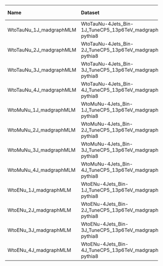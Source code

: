 | Name                    | Dataset                                                   | Root Status                          | NanoV15 Status                       | Chained Request                                                                                                                                                                                                         | RunIII2024Summer24 Root Request     |
|:------------------------|:----------------------------------------------------------|:-------------------------------------|:-------------------------------------|:------------------------------------------------------------------------------------------------------------------------------------------------------------------------------------------------------------------------|:------------------------------------|
| WtoTauNu_1J_madgraphMLM | WtoTauNu-4Jets_Bin-1J_TuneCP5_13p6TeV_madgraphMLM-pythia8 | $${\color{blue}\textbf{SUBMITTED}}$$ | $${\color{blue}\textbf{SUBMITTED}}$$ | [here](https://cms-pdmv-prod.web.cern.ch/mcm/requests?page=0&member_of_chain=GEN-chain_RunIII2024Summer24wmLHEGS_flowRunIII2024Summer24DRPremix_flowRunIII2024Summer24MiniAODv6_flowRunIII2024Summer24NanoAODv15-00277) | GEN-RunIII2024Summer24wmLHEGS-00348 |
| WtoTauNu_2J_madgraphMLM | WtoTauNu-4Jets_Bin-2J_TuneCP5_13p6TeV_madgraphMLM-pythia8 | $${\color{red}\textbf{MISSING}}$$    | $${\color{red}\textbf{MISSING}}$$    | N/A                                                                                                                                                                                                                     | NONE                                |
| WtoTauNu_3J_madgraphMLM | WtoTauNu-4Jets_Bin-3J_TuneCP5_13p6TeV_madgraphMLM-pythia8 | $${\color{red}\textbf{MISSING}}$$    | $${\color{red}\textbf{MISSING}}$$    | N/A                                                                                                                                                                                                                     | NONE                                |
| WtoTauNu_4J_madgraphMLM | WtoTauNu-4Jets_Bin-4J_TuneCP5_13p6TeV_madgraphMLM-pythia8 | $${\color{red}\textbf{MISSING}}$$    | $${\color{red}\textbf{MISSING}}$$    | N/A                                                                                                                                                                                                                     | NONE                                |
| WtoMuNu_1J_madgraphMLM  | WtoMuNu-4Jets_Bin-1J_TuneCP5_13p6TeV_madgraphMLM-pythia8  | $${\color{blue}\textbf{SUBMITTED}}$$ | $${\color{blue}\textbf{SUBMITTED}}$$ | [here](https://cms-pdmv-prod.web.cern.ch/mcm/requests?page=0&member_of_chain=GEN-chain_RunIII2024Summer24wmLHEGS_flowRunIII2024Summer24DRPremix_flowRunIII2024Summer24MiniAODv6_flowRunIII2024Summer24NanoAODv15-00276) | GEN-RunIII2024Summer24wmLHEGS-00347 |
| WtoMuNu_2J_madgraphMLM  | WtoMuNu-4Jets_Bin-2J_TuneCP5_13p6TeV_madgraphMLM-pythia8  | $${\color{red}\textbf{MISSING}}$$    | $${\color{red}\textbf{MISSING}}$$    | N/A                                                                                                                                                                                                                     | NONE                                |
| WtoMuNu_3J_madgraphMLM  | WtoMuNu-4Jets_Bin-3J_TuneCP5_13p6TeV_madgraphMLM-pythia8  | $${\color{red}\textbf{MISSING}}$$    | $${\color{red}\textbf{MISSING}}$$    | N/A                                                                                                                                                                                                                     | NONE                                |
| WtoMuNu_4J_madgraphMLM  | WtoMuNu-4Jets_Bin-4J_TuneCP5_13p6TeV_madgraphMLM-pythia8  | $${\color{red}\textbf{MISSING}}$$    | $${\color{red}\textbf{MISSING}}$$    | N/A                                                                                                                                                                                                                     | NONE                                |
| WtoENu_1J_madgraphMLM   | WtoENu-4Jets_Bin-1J_TuneCP5_13p6TeV_madgraphMLM-pythia8   | $${\color{blue}\textbf{SUBMITTED}}$$ | $${\color{blue}\textbf{SUBMITTED}}$$ | [here](https://cms-pdmv-prod.web.cern.ch/mcm/requests?page=0&member_of_chain=GEN-chain_RunIII2024Summer24wmLHEGS_flowRunIII2024Summer24DRPremix_flowRunIII2024Summer24MiniAODv6_flowRunIII2024Summer24NanoAODv15-00275) | GEN-RunIII2024Summer24wmLHEGS-00346 |
| WtoENu_2J_madgraphMLM   | WtoENu-4Jets_Bin-2J_TuneCP5_13p6TeV_madgraphMLM-pythia8   | $${\color{red}\textbf{MISSING}}$$    | $${\color{red}\textbf{MISSING}}$$    | N/A                                                                                                                                                                                                                     | NONE                                |
| WtoENu_3J_madgraphMLM   | WtoENu-4Jets_Bin-3J_TuneCP5_13p6TeV_madgraphMLM-pythia8   | $${\color{red}\textbf{MISSING}}$$    | $${\color{red}\textbf{MISSING}}$$    | N/A                                                                                                                                                                                                                     | NONE                                |
| WtoENu_4J_madgraphMLM   | WtoENu-4Jets_Bin-4J_TuneCP5_13p6TeV_madgraphMLM-pythia8   | $${\color{red}\textbf{MISSING}}$$    | $${\color{red}\textbf{MISSING}}$$    | N/A                                                                                                                                                                                                                     | NONE                                |